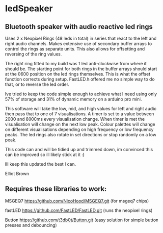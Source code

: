 # ledSpeaker
Bluetooth speaker with audio reactive led rings
-----------------------------------------------

Uses 2 x Neopixel Rings (48 leds in total) in series that react to the left and right audio channels.
Makes extensive use of secondary buffer arrays to control the rings as separate units. This also allows for offsetting and reversing of the ring values. 

The right ring fitted to my build was 1 led anti-clockwise from where it should be. The starting point for both rings in the buffer arrays should start at the 0600 position on the led rings themselves. This is what the offset function corrects during setup. FastLED.h offered me no simple way to do that, or to reverse the led order.

Ive tried to keep the code simple enough to achieve what I need using only 57% of storage and 31% of dynamic memory on a arduino pro mini.

This software will take the low, mid, and high values for left and right audio then pass that to one of 7 visualisations. A timer is set to a value between 2000 and 8000ms every visualisation change. When timer is met the visualisation will change on the next low peak.
Colour palettes will change on different visualisations depending on high frequency or low frequency peaks. The led rings also rotate in set directions or stop randomly on a low peak.

This code can and will be tidied up and trimmed down, im convinced this can be improved so ill likely stick at it :)

Ill keep this updated the best I can.

Elliot Brown


Requires these libraries to work:
---------------------------------

MSGEQ7 https://github.com/NicoHood/MSGEQ7.git       (for msgeq7 chips)

fastLED https://github.com/FastLED/FastLED.git      (runs the neopixel rings)

Button https://github.com/t3db0t/Button.git         (easy solution for simple button presses and debouncing)

